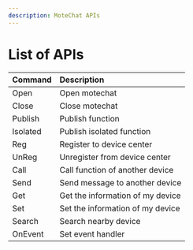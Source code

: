 ```yaml
---
description: MoteChat APIs
---
```


# List of APIs

| **Command** | **Description** |
| :--- | :--- |
| Open | Open motechat |
| Close | Close motechat |
| Publish | Publish function |
| Isolated | Publish isolated function |
| Reg | Register to device center |
| UnReg | Unregister from device center |
| Call | Call function of another device |
| Send | Send message to another device |
| Get | Get the information of my device |
| Set | Set the information of my device |
| Search | Search nearby device |
| OnEvent | Set event handler |

